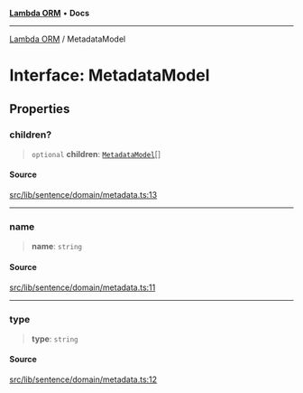 [**Lambda ORM**](../README.md) • **Docs**

***

[Lambda ORM](../README.md) / MetadataModel

# Interface: MetadataModel

## Properties

### children?

> `optional` **children**: [`MetadataModel`](MetadataModel.md)[]

#### Source

[src/lib/sentence/domain/metadata.ts:13](https://github.com/lambda-orm/lambdaorm-base/blob/75309e81097991935956cdab867faba6428c498c/src/lib/sentence/domain/metadata.ts#L13)

***

### name

> **name**: `string`

#### Source

[src/lib/sentence/domain/metadata.ts:11](https://github.com/lambda-orm/lambdaorm-base/blob/75309e81097991935956cdab867faba6428c498c/src/lib/sentence/domain/metadata.ts#L11)

***

### type

> **type**: `string`

#### Source

[src/lib/sentence/domain/metadata.ts:12](https://github.com/lambda-orm/lambdaorm-base/blob/75309e81097991935956cdab867faba6428c498c/src/lib/sentence/domain/metadata.ts#L12)
